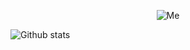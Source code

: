 <p align="center">
  <img src="https://media.giphy.com/media/cLMZTpbA3ppJEZUefk/giphy.gif" alt="Me"/>
</p>

![Github stats](https://github-readme-stats.vercel.app/api?username=jocvegar)


<!--
**jocvegar/jocvegar** is a ✨ _special_ ✨ repository because its `README.md` (this file) appears on your GitHub profile.

Here are some ideas to get you started:

- 🔭 I’m currently working on ...
- 🌱 I’m currently learning ...
- 👯 I’m looking to collaborate on ...
- 🤔 I’m looking for help with ...
- 💬 Ask me about ...
- 📫 How to reach me: ...
- 😄 Pronouns: ...
- ⚡ Fun fact: ...
-->

